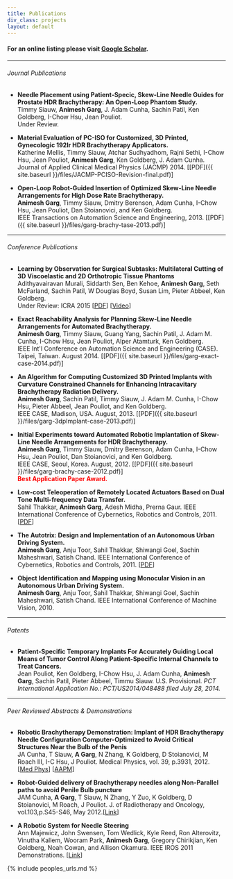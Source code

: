 ```yaml
---
title: Publications
div_class: projects
layout: default
---
```



#### For an online listing please visit [Google Scholar](http://scholar.google.com/citations?user=zp8V7ZMAAAAJ&hl=en).

---

###### Journal Publications  

* **Needle Placement using Patient-Specic, Skew-Line Needle Guides for Prostate HDR Brachytherapy: An Open-Loop Phantom Study.**  
  Timmy Siauw, **Animesh Garg**, J. Adam Cunha, Sachin Patil, Ken Goldberg, I-Chow Hsu, Jean Pouliot.  
  Under Review.

* **Material Evaluation of PC-ISO for Customized, 3D Printed, Gynecologic 192Ir HDR Brachytherapy Applicators.**  
  Katherine Mellis, Timmy Siauw, Atchar Sudhyadhom, Rajni Sethi, I-Chow Hsu, Jean Pouliot, **Animesh Garg**, Ken Goldberg, J. Adam Cunha. Journal of Applied Clinical Medical Physics (JACMP) 2014. \[[PDF]({{ site.baseurl }}/files/JACMP-PCISO-Revision-final.pdf)\]

* **Open-Loop Robot-Guided Insertion of Optimized Skew-Line Needle Arrangements for High Dose Rate Brachytherapy.**  
 **Animesh Garg**, Timmy Siauw, Dmitry Berenson, Adam Cunha, I-Chow Hsu, Jean Pouliot, Dan Stoianovici, and Ken Goldberg.  
 IEEE Transactions on Automation Science and Engineering, 2013.
 \[[PDF]({{ site.baseurl }}/files/garg-brachy-tase-2013.pdf)\]

---

###### Conference Publications

* **Learning by Observation for Surgical Subtasks: Multilateral Cutting of 3D Viscoelastic and 2D Orthotropic Tissue Phantoms**  
Adithyavairavan Murali, Siddarth Sen, Ben Kehoe, **Animesh Garg**, Seth McFarland, Sachin Patil, W Douglas Boyd, Susan Lim, Pieter Abbeel, Ken Goldberg.   
Under Review: ICRA 2015 \[[PDF](http://goldberg.berkeley.edu/pubs/davinci-icra-2015-v26.pdf)\] \[[Video](http://www.youtube.com/watch?v=beVWB6NtAaA)\]

* **Exact Reachability Analysis for Planning Skew-Line Needle Arrangements for Automated Brachytherapy.**  
  **Animesh Garg**, Timmy Siauw, Guang Yang, Sachin Patil, J. Adam M. Cunha, I-Chow Hsu, Jean Pouliot, Alper Atamturk, Ken Goldberg.  
  IEEE Int'l Conference on Automation Science and Engineering (CASE). Taipei, Taiwan. August 2014. \[[PDF]({{ site.baseurl }}/files/garg-exact-case-2014.pdf)\]

* **An Algorithm for Computing Customized 3D Printed Implants with Curvature Constrained Channels for Enhancing Intracavitary Brachytherapy Radiation Delivery.**  
  **Animesh Garg**, Sachin Patil, Timmy Siauw, J. Adam M. Cunha, I-Chow Hsu, Pieter Abbeel, Jean Pouliot, and Ken Goldberg.  
  IEEE CASE, Madison, USA. August, 2013.
  \[[PDF]({{ site.baseurl }}/files/garg-3dpImplant-case-2013.pdf)\]

* **Initial Experiments toward Automated Robotic Implantation of Skew-Line Needle Arrangements for HDR Brachytherapy.**  
 **Animesh Garg**, Timmy Siauw, Dmitry Berenson, Adam Cunha, I-Chow Hsu, Jean Pouliot, Dan Stoianovici, and Ken Goldberg.  
 IEEE CASE, Seoul, Korea. August, 2012.
 \[[PDF]({{ site.baseurl }}/files/garg-brachy-case-2012.pdf)\]  
 **<font color="red">Best Application Paper Award.</font>**

* **Low-cost Teleoperation of Remotely Located Actuators Based on Dual Tone Multi-frequency Data Transfer.**  
  Sahil Thakkar, **Animesh Garg**, Adesh Midha, Prerna Gaur. IEEE International Conference of Cybernetics, Robotics and Controls, 2011. \[[PDF](http://www.scientific.net/AMR.403-408.4727)\]

* **The Autotrix: Design and Implementation of an Autonomous Urban Driving System.**  
  **Animesh Garg**, Anju Toor, Sahil Thakkar, Shiwangi Goel, Sachin Maheshwari, Satish Chand. IEEE International Conference of Cybernetics, Robotics and Controls, 2011. \[[PDF](http://www.scientific.net/AMR.403-408.3884)\]

* **Object Identification and Mapping using Monocular Vision in an Autonomous Urban Driving System.**  
  **Animesh Garg**, Anju Toor, Sahil Thakkar, Shiwangi Goel, Sachin Maheshwari, Satish Chand. IEEE International Conference of Machine Vision, 2010. 
  <!-- \[[PDF](http://www.ijcte.org/icmv/icmv2010/136-icmv2010-w12016.pdf)\] -->

---

###### Patents
* **Patient-Specific Temporary Implants For Accurately Guiding Local Means of Tumor Control Along Patient-Specific Internal Channels to Treat Cancers.**  
Jean Pouliot, Ken Goldberg, I-Chow Hsu, J. Adam Cunha, **Animesh Garg**, Sachin Patil, Pieter
Abbeel, Timmu Siauw. U.S. Provisional. *PCT International Application No.: PCT/US2014/048488 filed July 28, 2014.* <!-- Patent Application No.: 61/859,687-->

---  

###### Peer Reviewed Abstracts & Demonstrations

* **Robotic Brachytherapy Demonstration: Implant of HDR Brachytherapy Needle Configuration Computer-Optimized to Avoid Critical Structures Near the Bulb of the Penis**  
 JA Cunha, T Siauw, **A Garg**, N Zhang, K Goldberg, D Stoianovici, M Roach III, I-C Hsu, J Pouliot. Medical Physics, vol. 39, p.3931, 2012. \[[Med Phys](http://scitation.aip.org/content/aapm/journal/medphys/39/6/10.1118/1.4736042)\] \[[AAPM](http://www.aapm.org/meetings/2012am/PRAbs.asp?mid=68&aid=17884)\]

* **Robot-Guided delivery of Brachytherapy needles along Non-Parallel paths to avoid Penile Bulb puncture**  
 JAM Cunha, **A Garg**, T Siauw, N Zhang, Y Zuo, K Goldberg, D Stoianovici, M Roach, J Pouliot. J. of Radiotherapy and Oncology, vol.103,p.S45-S46, May 2012.\[[Link](http://www.thegreenjournal.com/article/S0167-8140(12)72081-9/abstract)\]

* **A Robotic System for Needle Steering**  
Ann Majewicz, John Swensen, Tom Wedlick, Kyle Reed, Ron Alterovitz, Vinutha Kallem, Wooram Park, **Animesh Garg**, Gregory Chirikjian, Ken Goldberg, Noah Cowan, and Allison Okamura.
IEEE IROS 2011 Demonstrations. \[[Link](http://www.iros2011.org/demos)\]
<!-- Abstract: A live demonstration of robotic needle steering in artificial tissue, as well as videos and posters about models and simulation
s, path planners, controllers, and integration with medical imaging. -->



{% include peoples_urls.md %}


<!--<div class="footer">
<br>
<br>
&copy; Last updated on: {{ site.time | date_to_string }}
</div>
-->